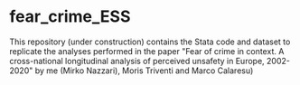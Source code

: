 # fear_crime_ESS
This repository (under construction) contains the Stata code and dataset to replicate the analyses performed in the paper "Fear of crime in context. A cross-national longitudinal analysis of perceived unsafety in Europe, 2002-2020" by me (Mirko Nazzari), Moris Triventi and Marco Calaresu)
